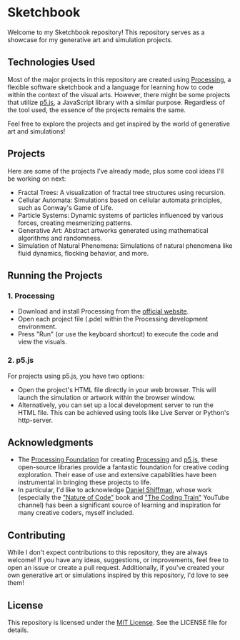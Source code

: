 # Sketchbook

Welcome to my Sketchbook repository! This repository serves as a showcase for my generative art and simulation projects.

## Technologies Used

Most of the major projects in this repository are created using [Processing](https://processing.org/), a flexible software sketchbook and a language for learning how to code within the context of the visual arts. However, there might be some projects that utilize [p5.js](https://p5js.org/), a JavaScript library with a similar purpose. Regardless of the tool used, the essence of the projects remains the same.

Feel free to explore the projects and get inspired by the world of generative art and simulations!

## Projects

Here are some of the projects I've already made, plus some cool ideas I'll be working on next:

- Fractal Trees: A visualization of fractal tree structures using recursion.
- Cellular Automata: Simulations based on cellular automata principles, such as Conway's Game of Life.
- Particle Systems: Dynamic systems of particles influenced by various forces, creating mesmerizing patterns.
- Generative Art: Abstract artworks generated using mathematical algorithms and randomness.
- Simulation of Natural Phenomena: Simulations of natural phenomena like fluid dynamics, flocking behavior, and more.

## Running the Projects

### 1. Processing

- Download and install Processing from the [official website](https://processing.org/).
- Open each project file (.pde) within the Processing development environment.
- Press "Run" (or use the keyboard shortcut) to execute the code and view the visuals.

### 2. p5.js

For projects using p5.js, you have two options:

- Open the project's HTML file directly in your web browser. This will launch the simulation or artwork within the browser window.
- Alternatively, you can set up a local development server to run the HTML file. This can be achieved using tools like Live Server or Python's http-server.

## Acknowledgments

- The [Processing Foundation](https://processingfoundation.org/) for creating [Processing](https://processing.org/) and [p5.js](https://p5js.org/), these open-source libraries provide a fantastic foundation for creative coding exploration. Their ease of use and extensive capabilities have been instrumental in bringing these projects to life.
- In particular, I'd like to acknowledge [Daniel Shiffman](https://github.com/shiffman), whose work (especially the ["Nature of Code"](https://natureofcode.com/) book and ["The Coding Train"](https://www.youtube.com/c/TheCodingTrain) YouTube channel) has been a significant source of learning and inspiration for many creative coders, myself included.

## Contributing

While I don't expect contributions to this repository, they are always welcome! If you have any ideas, suggestions, or improvements, feel free to open an issue or create a pull request. Additionally, if you've created your own generative art or simulations inspired by this repository, I'd love to see them!

## License

This repository is licensed under the [MIT License](LICENSE). See the LICENSE file for details.
